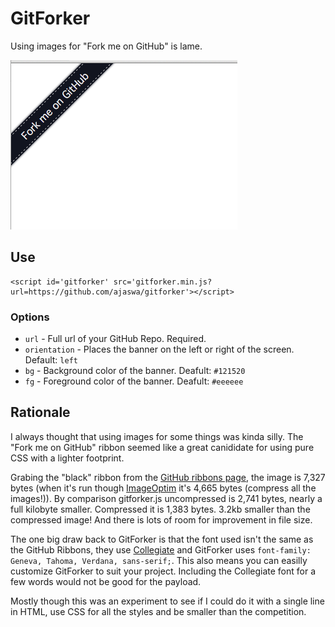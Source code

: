 # GitForker

Using images for "Fork me on GitHub" is lame.

![image](gitforker.png)


## Use

    <script id='gitforker' src='gitforker.min.js?url=https://github.com/ajaswa/gitforker'></script>

### Options

  - `url` -
    Full url of your GitHub Repo.
    Required.
  - `orientation` -
    Places the banner on the left or right of the screen.
    Default: `left`
  - `bg` -
    Background color of the banner.
    Deafult: `#121520`
  - `fg` -
    Foreground color of the banner.
    Deafult: `#eeeeee`


## Rationale

I always thought that using images for some things was kinda silly. The "Fork me on GitHub" ribbon seemed like a great canididate for using pure CSS with a lighter footprint.

Grabing the "black" ribbon from the [GitHub ribbons page](https://github.com/blog/273-github-ribbons), the image is 7,327 bytes (when it's run though [ImageOptim](https://imageoptim.com/) it's 4,665 bytes (compress all the images!)). By comparison gitforker.js uncompressed is 2,741 bytes, nearly a full kilobyte smaller. Compressed it is 1,383 bytes. 3.2kb smaller than the compressed image! And there is lots of room for improvement in file size.

The one big draw back to GitForker is that the font used isn't the same as the GitHub Ribbons, they use [Collegiate](http://www.fontriver.com/font/collegiate/) and GitForker uses `font-family: Geneva, Tahoma, Verdana, sans-serif;`. This also means you can easilly customize GitForker to suit your project. Including the Collegiate font for a few words would not be good for the payload.

Mostly though this was an experiment to see if I could do it with a single line in HTML, use CSS for all the styles and be smaller than the competition.
